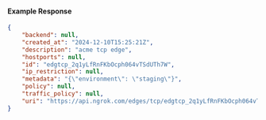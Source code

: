 <!-- Code generated for API Clients. DO NOT EDIT. -->

#### Example Response

```json
{
	"backend": null,
	"created_at": "2024-12-10T15:25:21Z",
	"description": "acme tcp edge",
	"hostports": null,
	"id": "edgtcp_2q1yLfRnFKbOcph064vTSdUTh7W",
	"ip_restriction": null,
	"metadata": "{\"environment\": \"staging\"}",
	"policy": null,
	"traffic_policy": null,
	"uri": "https://api.ngrok.com/edges/tcp/edgtcp_2q1yLfRnFKbOcph064vTSdUTh7W"
}
```

